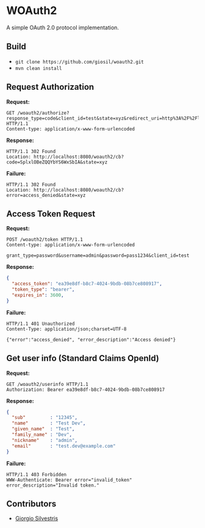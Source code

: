# WOAuth2

A simple OAuth 2.0 protocol implementation.

## Build

- `git clone https://github.com/giosil/woauth2.git`
- `mvn clean install`

## Request Authorization

**Request:**

```
GET /woauth2/authorize?response_type=code&client_id=test&state=xyz&redirect_uri=http%3A%2F%2Flocalhost%3A8080%2Fwoauth2%2Fcb HTTP/1.1
Content-type: application/x-www-form-urlencoded
```

**Response:**

```
HTTP/1.1 302 Found
Location: http://localhost:8080/woauth2/cb?code=SplxlOBeZQQYbYS6WxSbIA&state=xyz
```

**Failure:**

```
HTTP/1.1 302 Found
Location: http://localhost:8080/woauth2/cb?error=access_denied&state=xyz
```

## Access Token Request

**Request:**

```
POST /woauth2/token HTTP/1.1
Content-type: application/x-www-form-urlencoded

grant_type=password&username=admin&password=pass1234&client_id=test
```

**Response:**

```json
{
  "access_token": "ea39e8df-b8c7-4024-9bdb-08b7ce808917",
  "token_type": "bearer",
  "expires_in": 3600,
}
```

**Failure:**

```
HTTP/1.1 401 Unauthorized
Content-Type: application/json;charset=UTF-8

{"error":"access_denied", "error_description":"Access denied"}
```

## Get user info (Standard Claims OpenId)

**Request:**

```
GET /woauth2/userinfo HTTP/1.1
Authorization: Bearer ea39e8df-b8c7-4024-9bdb-08b7ce808917
```

**Response:**

```json
{
  "sub"         : "12345",
  "name"        : "Test Dev",
  "given_name"  : "Test",
  "family_name" : "Dev",
  "nickname"    : "admin",
  "email"       : "test.dev@example.com"
}
```

**Failure:**

```
HTTP/1.1 403 Forbidden
WWW-Authenticate: Bearer error="invalid_token" error_description="Invalid token."
```

## Contributors

* [Giorgio Silvestris](https://github.com/giosil)
